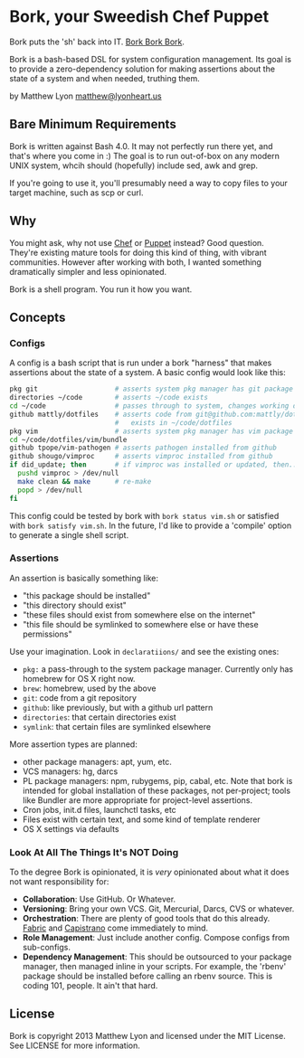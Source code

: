 # Bork, your Sweedish Chef Puppet

Bork puts the 'sh' back into IT. [Bork Bork
Bork](https://www.youtube.com/results?search_query=swedish+chef).

Bork is a bash-based DSL for system configuration management.  Its goal is to
provide a zero-dependency solution for making assertions about the state of
a system and when needed, truthing them.

by Matthew Lyon <matthew@lyonheart.us>

## Bare Minimum Requirements

Bork is written against Bash 4.0. It may not perfectly run there yet, and that's
where you come in :) The goal is to run out-of-box on any modern UNIX system,
whcih should (hopefully) include sed, awk and grep.

If you're going to use it, you'll presumably need a way to copy files to your
target machine, such as scp or curl.

## Why

You might ask, why not use [Chef][] or [Puppet][] instead? Good question.
They're existing mature tools for doing this kind of thing, with vibrant
communities. However after working with both, I wanted something dramatically
simpler and less opinionated.

Bork is a shell program. You run it how you want.

## Concepts

### Configs

A config is a bash script that is run under a bork "harness" that makes
assertions about the state of a system. A basic config would look like this:

``` bash
pkg git                   # asserts system pkg manager has git package installed
directories ~/code        # asserts ~/code exists
cd ~/code                 # passes through to system, changes working dir
github mattly/dotfiles    # asserts code from git@github.com:mattly/dotfiles 
                          #   exists in ~/code/dotfiles
pkg vim                   # asserts system pkg manager has vim package installed
cd ~/code/dotfiles/vim/bundle
github tpope/vim-pathogen # asserts pathogen installed from github
github shougo/vimproc     # asserts vimproc installed from github
if did_update; then       # if vimproc was installed or updated, then...
  pushd vimproc > /dev/null
  make clean && make      # re-make
  popd > /dev/null
fi
```

This config could be tested by bork with `bork status vim.sh` or satisfied with
`bork satisfy vim.sh`. In the future, I'd like to provide a 'compile' option to
generate a single shell script.

### Assertions

An assertion is basically something like:
- "this package should be installed"
- "this directory should exist"
- "these files should exist from somewhere else on the internet"
- "this file should be symlinked to somewhere else or have these permissions"

Use your imagination. Look in `declaratiions/` and see the existing ones:

* `pkg:` a pass-through to the system package manager. Currently only has homebrew
  for OS X right now.
* `brew`: homebrew, used by the above
* `git`: code from a git repository
* `github`: like previously, but with a github url pattern
* `directories`: that certain directories exist
* `symlink`: that certain files are symlinked elsewhere

More assertion types are planned:

* other package managers: apt, yum, etc.
* VCS managers: hg, darcs
* PL package managers: npm, rubygems, pip, cabal, etc. Note that bork is
  intended for global installation of these packages, not per-project; tools
  like Bundler are more appropriate for project-level assertions.
* Cron jobs, init.d files, launchctl tasks, etc
* Files exist with certain text, and some kind of template renderer
* OS X settings via defaults

### Look At All The Things It's NOT Doing

To the degree Bork is opinionated, it is *very* opinionated about what it does
not want responsibility for:

- **Collaboration**: Use GitHub. Or Whatever.
- **Versioning**: Bring your own VCS. Git, Mercurial, Darcs, CVS or whatever.
- **Orchestration**: There are plenty of good tools that do this already.
  [Fabric][] and [Capistrano][] come immediately to mind.
- **Role Management**: Just include another config. Compose configs from
  sub-configs.
- **Dependency Management**: This should be outsourced to your package manager,
  then managed inline in your scripts. For example, the 'rbenv' package should
  be installed before calling an rbenv source. This is coding 101, people. It
  ain't that hard.

## License

Bork is copyright 2013 Matthew Lyon and licensed under the MIT License. See
LICENSE for more information.

[rbenv]: https://github.com/sstephenson/rbenv
[nodenv]: https://github.com/OiNutter/nodenv
[Chef]: http://www.opscode.com/chef/
[Puppet]: http://puppetlabs.com/
[Fabric]: http://docs.fabfile.org/
[Capistrano]: http://capistranorb.com/
